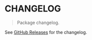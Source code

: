 # CHANGELOG

> Package changelog.

See [GitHub Releases](https://github.com/stdlib-js/ndarray-fancy/releases) for the changelog.